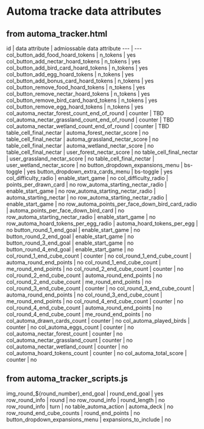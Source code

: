 # Automa tracke data attributes

## from automa_tracker.html

id | data attribute | admiossable data attribute
--- | ---
col_button_add_food_hoard_tokens | n_tokens | yes
col_button_add_nectar_hoard_tokens | n_tokens | yes
col_button_add_bird_card_hoard_tokens | n_tokens | yes
col_button_add_egg_hoard_tokens | n_tokens | yes
col_button_add_bonus_card_hoard_tokens | n_tokens | yes
col_button_remove_food_hoard_tokens | n_tokens | yes
col_button_remove_nectar_hoard_tokens | n_tokens | yes
col_button_remove_bird_card_hoard_tokens | n_tokens | yes
col_button_remove_egg_hoard_tokens | n_tokens | yes
col_automa_nectar_forest_count_end_of_round | counter | TBD
col_automa_nectar_grassland_count_end_of_round | counter | TBD
col_automa_nectar_wetland_count_end_of_round | counter | TBD
table_cell_final_nectar | automa_forest_nectar_score | no
table_cell_final_nectar | automa_grassland_nectar_score | no
table_cell_final_nectar | automa_wetland_nectar_score | no
table_cell_final_nectar | user_forest_nectar_score | no
table_cell_final_nectar | user_grassland_nectar_score | no
table_cell_final_nectar | user_wetland_nectar_score | no
button_dropdown_expansions_menu | bs-toggle | yes
button_dropdown_extra_cards_menu | bs-toggle | yes
col_difficulty_radio | enable_start_game | no
col_difficulty_radio | points_per_drawn_card | no
row_automa_starting_nectar_radio | enable_start_game | no
row_automa_starting_nectar_radio | automa_starting_nectar | no
row_automa_starting_nectar_radio | enable_start_game | no
row_automa_points_per_face_down_bird_card_radio | automa_points_per_face_down_bird_card | no
row_automa_starting_nectar_radio | enable_start_game | no
row_automa_hoard_tokens_per_egg_radio | automa_hoard_tokens_per_egg | no
button_round_1_end_goal | enable_start_game | no
button_round_2_end_goal | enable_start_game | no
button_round_3_end_goal | enable_start_game | no
button_round_4_end_goal | enable_start_game | no
col_round_1_end_cube_count | counter | no
col_round_1_end_cube_count | automa_round_end_points | no
col_round_1_end_cube_count | me_round_end_points | no
col_round_2_end_cube_count | counter | no
col_round_2_end_cube_count | automa_round_end_points | no
col_round_2_end_cube_count | me_round_end_points | no
col_round_3_end_cube_count | counter | no
col_round_3_end_cube_count | automa_round_end_points | no
col_round_3_end_cube_count | me_round_end_points | no
col_round_4_end_cube_count | counter | no
col_round_4_end_cube_count | automa_round_end_points | no
col_round_4_end_cube_count | me_round_end_points | no
col_automa_drawn_cards_count | counter | no
col_automa_played_birds | counter | no
col_automa_eggs_count | counter | no
col_automa_nectar_forest_count | counter | no
col_automa_nectar_grassland_count | counter | no
col_automa_nectar_wetland_count | counter | no
col_automa_hoard_tokens_count | counter | no
col_automa_total_score | counter | no

## from automa_tracker_scripts.js

img_round_${round_number}_end_goal | round_end_goal | yes
row_round_info | round | no
row_round_info | round_length | no
row_round_info | turn | no
table_automa_action | automa_deck | no
row_round_end_cube_counts | round_end_points | no
button_dropdown_expansions_menu | expansions_to_include | no